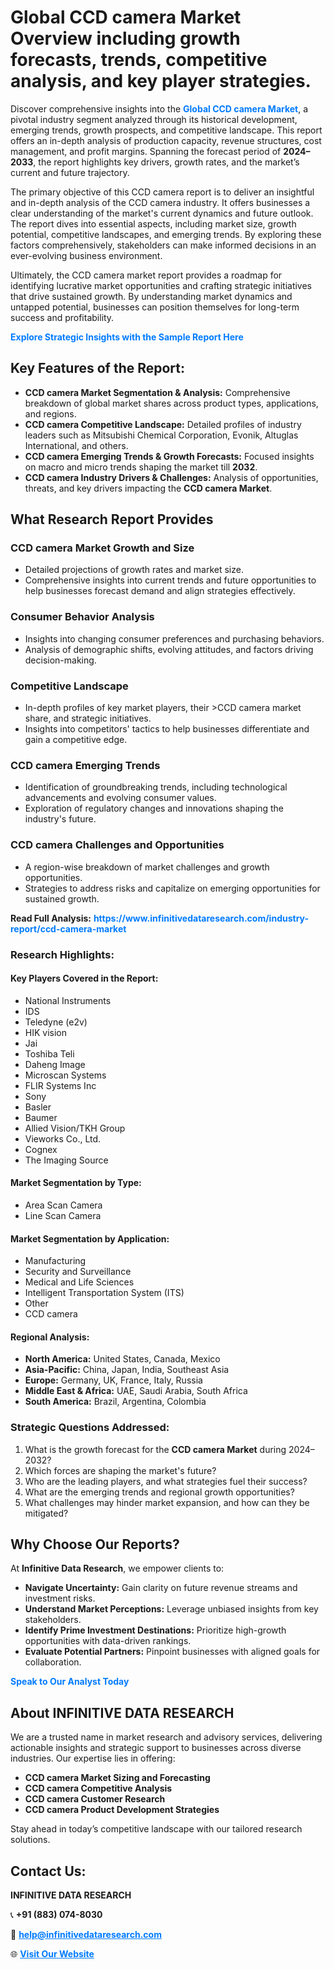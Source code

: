 <h1>Global CCD camera Market Overview including growth forecasts, trends, competitive analysis, and key player strategies.</h1>
<p>
Discover comprehensive insights into the 
<a href="https://www.infinitivedataresearch.com/industry-report/ccd-camera-market" rel="dofollow" style="color: #007BFF; text-decoration: none;"><strong>Global CCD camera Market</strong></a>, a pivotal industry segment analyzed through its historical development, emerging trends, growth prospects, and competitive landscape. This report offers an in-depth analysis of production capacity, revenue structures, cost management, and profit margins. Spanning the forecast period of <strong>2024–2033</strong>, the report highlights key drivers, growth rates, and the market’s current and future trajectory.
</p>
<p>
The primary objective of this CCD camera report is to deliver an insightful and in-depth analysis of the CCD camera industry. It offers businesses a clear understanding of the market's current dynamics and future outlook. The report dives into essential aspects, including market size, growth potential, competitive landscapes, and emerging trends. By exploring these factors comprehensively, stakeholders can make informed decisions in an ever-evolving business environment.
</p>
<p>
Ultimately, the CCD camera market report provides a roadmap for identifying lucrative market opportunities and crafting strategic initiatives that drive sustained growth. By understanding market dynamics and untapped potential, businesses can position themselves for long-term success and profitability.
</p>
<p>
<a href="https://www.infinitivedataresearch.com/request-sample/reportId=104412" style="color: #007BFF; text-decoration: none;"><strong>Explore Strategic Insights with the Sample Report Here</strong></a>
</p>

<h2>Key Features of the Report:</h2>
<ul>
<li><strong>CCD camera Market Segmentation & Analysis:</strong> Comprehensive breakdown of global market shares across product types, applications, and regions.</li>
<li><strong>CCD camera Competitive Landscape:</strong> Detailed profiles of industry leaders such as Mitsubishi Chemical Corporation, Evonik, Altuglas International, and others.</li>
<li><strong>CCD camera Emerging Trends & Growth Forecasts:</strong> Focused insights on macro and micro trends shaping the market till <strong>2032</strong>.</li>
<li><strong>CCD camera Industry Drivers & Challenges:</strong> Analysis of opportunities, threats, and key drivers impacting the <strong>CCD camera Market</strong>.</li>
</ul>

<h2>What Research Report Provides</h2>
<h3>CCD camera Market Growth and Size</h3>
<ul>
<li>Detailed projections of growth rates and market size.</li>
<li>Comprehensive insights into current trends and future opportunities to help businesses forecast demand and align strategies effectively.</li>
</ul>

<h3>Consumer Behavior Analysis</h3>
<ul>
<li>Insights into changing consumer preferences and purchasing behaviors.</li>
<li>Analysis of demographic shifts, evolving attitudes, and factors driving decision-making.</li>
</ul>

<h3>Competitive Landscape</h3>
<ul>
<li>In-depth profiles of key market players, their >CCD camera market share, and strategic initiatives.</li>
<li>Insights into competitors' tactics to help businesses differentiate and gain a competitive edge.</li>
</ul>

<h3>CCD camera Emerging Trends</h3>
<ul>
<li>Identification of groundbreaking trends, including technological advancements and evolving consumer values.</li>
<li>Exploration of regulatory changes and innovations shaping the industry's future.</li>
</ul>

<h3>CCD camera Challenges and Opportunities</h3>
<ul>
<li>A region-wise breakdown of market challenges and growth opportunities.</li>
<li>Strategies to address risks and capitalize on emerging opportunities for sustained growth.</li>
</ul>
<p><strong>Read Full Analysis:</strong> <a href="https://www.infinitivedataresearch.com/industry-report/ccd-camera-market" rel="dofollow" style="color: #007BFF; text-decoration: none;"><strong>https://www.infinitivedataresearch.com/industry-report/ccd-camera-market</strong></a></p>
<h3>Research Highlights:</h3>
<h4>Key Players Covered in the Report:</h4>
<ul><li>National Instruments</li><li>IDS</li><li>Teledyne (e2v)</li><li>HIK vision</li><li>Jai</li><li>Toshiba Teli</li><li>Daheng Image</li><li>Microscan Systems</li><li>FLIR Systems Inc</li><li>Sony</li><li>Basler</li><li>Baumer</li><li>Allied Vision/TKH Group</li><li>Vieworks Co., Ltd.</li><li>Cognex</li><li>The Imaging Source</li></ul>
<h4>Market Segmentation by Type:</h4>
<ul><li>Area Scan Camera</li><li>Line Scan Camera</li></ul>
<h4>Market Segmentation by Application:</h4>
<ul><li>Manufacturing</li><li>Security and Surveillance</li><li>Medical and Life Sciences</li><li>Intelligent Transportation System (ITS)</li><li>Other</li><li>CCD camera</li></ul>

<h4>Regional Analysis:</h4>
<ul>
<li><strong>North America:</strong> United States, Canada, Mexico</li>
<li><strong>Asia-Pacific:</strong> China, Japan, India, Southeast Asia</li>
<li><strong>Europe:</strong> Germany, UK, France, Italy, Russia</li>
<li><strong>Middle East & Africa:</strong> UAE, Saudi Arabia, South Africa</li>
<li><strong>South America:</strong> Brazil, Argentina, Colombia</li>
</ul>

<h3>Strategic Questions Addressed:</h3>
<ol>
<li>What is the growth forecast for the <strong>CCD camera Market</strong> during 2024–2032?</li>
<li>Which forces are shaping the market's future?</li>
<li>Who are the leading players, and what strategies fuel their success?</li>
<li>What are the emerging trends and regional growth opportunities?</li>
<li>What challenges may hinder market expansion, and how can they be mitigated?</li>
</ol>

<h2>Why Choose Our Reports?</h2>
<p>At <strong>Infinitive Data Research</strong>, we empower clients to:</p>
<ul>
<li><strong>Navigate Uncertainty:</strong> Gain clarity on future revenue streams and investment risks.</li>
<li><strong>Understand Market Perceptions:</strong> Leverage unbiased insights from key stakeholders.</li>
<li><strong>Identify Prime Investment Destinations:</strong> Prioritize high-growth opportunities with data-driven rankings.</li>
<li><strong>Evaluate Potential Partners:</strong> Pinpoint businesses with aligned goals for collaboration.</li>
</ul>
<p><a href="https://www.infinitivedataresearch.com/industry-report/ccd-camera-market" rel="dofollow" style="color: #007BFF; text-decoration: none;"><strong>Speak to Our Analyst Today</strong></a></p>

<h2>About INFINITIVE DATA RESEARCH</h2>
<p>We are a trusted name in market research and advisory services, delivering actionable insights and strategic support to businesses across diverse industries. Our expertise lies in offering:</p>
<ul>
<li><strong>CCD camera Market Sizing and Forecasting</strong></li>
<li><strong>CCD camera Competitive Analysis</strong></li>
<li><strong>CCD camera Customer Research</strong></li>
<li><strong>CCD camera Product Development Strategies</strong></li>
</ul>
<p>Stay ahead in today’s competitive landscape with our tailored research solutions.</p>

<h2>Contact Us:</h2>
<p><strong>INFINITIVE DATA RESEARCH</strong></p>
<p>📞 <strong>+91 (883) 074-8030</strong></p>
<p>📧 <strong><a href="mailto:help@infinitivedataresearch.com" style="color: #007BFF;">help@infinitivedataresearch.com</a></strong></p>
<p>🌐 <strong><a href="https://www.infinitivedataresearch.com" rel="dofollow" style="color: #007BFF;">Visit Our Website</a></strong></p>